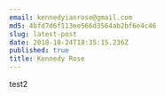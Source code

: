 ```yaml
---
email: kennedyianrose@gmail.com
md5: 4bfd7d6f113ee566d3564ab2bf6e4c46
slug: latest-post
date: 2018-10-24T18:35:15.236Z
published: true
title: Kennedy Rose
---
```


test2